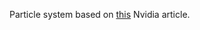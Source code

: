 Particle system based on [this](http://docs.nvidia.com/gameworks/index.html#gameworkslibrary/graphicssamples/opengl_samples/feedbackparticlessample.htm) Nvidia article.